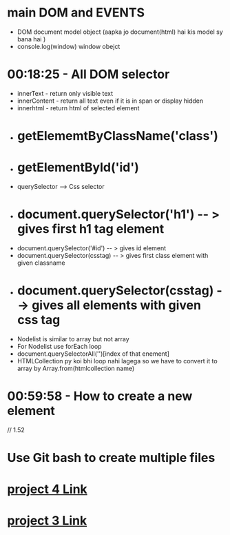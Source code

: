 # main DOM and EVENTS

- DOM document model object (aapka jo document(html) hai kis model sy bana hai )
- console.log(window) window obejct

# 00:18:25  -  All DOM selector

- innerText -  return only visible text
- innerContent - return all text even if it is in span or display hidden
- innerhtml - return html of selected element
- # getElememtByClassName('class')
- # getElementById('id')
- querySelector --> Css selector
- # document.querySelector('h1') -- > gives first h1 tag element
- document.querySelector('#id') -- > gives id element
- document.querySelector(csstag) -- > gives first class element with given classname
- # document.querySelector(csstag) --> gives all elements with given css tag
- Nodelist is similar to array but not array
- For Nodelist use forEach loop
- document.querySelectorAll('')[index  of that enement] 
- HTMLCollection py koi bhi loop nahi lagega so we have to convert it to array by Array.from(htmlcollection name)


# 00:59:58  -  How to create a new element
// 1.52

# Use Git bash to create multiple files

# [project 4 Link ](https://random-number-game.tiiny.site)

# [project 3 Link](https://digital-analog-clock.tiiny.site/)